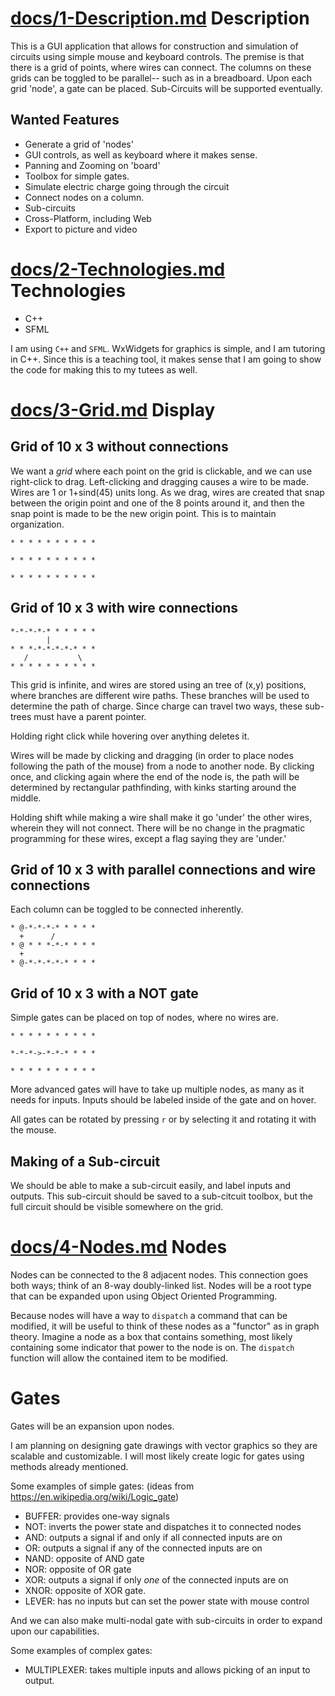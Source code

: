 [docs/1-Description.md](docs/1-Description.md)
Description
===
This is a GUI application that allows for construction and simulation of circuits using simple mouse and keyboard controls. The premise is that there is a grid of points, where wires can connect. The columns on these grids can be toggled to be parallel-- such as in a breadboard. Upon each grid 'node', a gate can be placed. Sub-Circuits will be supported eventually.

Wanted Features
---
- Generate a grid of 'nodes'
- GUI controls, as well as keyboard where it makes sense.
- Panning and Zooming on 'board'
- Toolbox for simple gates.
- Simulate electric charge going through the circuit
- Connect nodes on a column.
- Sub-circuits
- Cross-Platform, including Web
- Export to picture and video

[docs/2-Technologies.md](docs/2-Technologies.md)
Technologies
===
- C++
- SFML

I am using `C++` and `SFML`.  WxWidgets for graphics is simple, and I am tutoring in C++. Since this is a teaching tool, it makes sense that I am going to show the code for making this to my tutees as well.

[docs/3-Grid.md](docs/3-Grid.md)
Display
===


Grid of 10 x 3 without connections
---
We want a *grid* where each point on the grid is clickable, and we can use right-click to drag.
Left-clicking and dragging causes a wire to be made. Wires are 1 or 1+sind(45) units long. 
As we drag, wires are created that snap between the origin point and one of the 8
points around it, and then the snap point is made to be the new origin point. This
is to maintain organization.
```
* * * * * * * * * *

* * * * * * * * * *

* * * * * * * * * *
```

Grid of 10 x 3 with wire connections
---
```
*-*-*-*-* * * * * *
        |
* * *-*-*-*-*-* * *
   /           \
* * * * * * * * * *
```

This grid is infinite, and wires are stored using an tree of (x,y) positions,
where branches are different wire paths. These branches will be used to determine
the path of charge. Since charge can travel two ways, these sub-trees must have
a parent pointer.

Holding right click while hovering over anything deletes it.

Wires will be made by clicking and dragging (in order to place nodes following
the path of the mouse) from a node to another node. By clicking once,
and clicking again where the end of the node is, the path will
be determined by rectangular pathfinding, with kinks starting around the middle.

Holding shift while making a wire shall make it go 'under' the other wires, wherein
they will not connect. There will be no change in the pragmatic programming for these
wires, except a flag saying they are 'under.'

Grid of 10 x 3 with parallel connections and wire connections
---
Each column can be toggled to be connected inherently.
```
* @-*-*-*-* * * * *
  +      /
* @ * * *-*-* * * *
  +
* @-*-*-*-*-* * * *
```

Grid of 10 x 3 with a NOT gate
---
Simple gates can be placed on top of nodes, where no wires are.
```
* * * * * * * * * *

*-*-*->-*-*-* * * *

* * * * * * * * * *
```

More advanced gates will have to take up multiple nodes, as many as it needs
for inputs. Inputs should be labeled inside of the gate and on hover.

All gates can be rotated by pressing `r` or by selecting it and rotating it with
the mouse.

Making of a Sub-circuit
---
We should be able to make a sub-circuit easily, and label inputs and outputs.
This sub-circuit should be saved to a sub-citcuit toolbox, but the full circuit
should be visible somewhere on the grid.

[docs/4-Nodes.md](docs/4-Nodes.md)
Nodes
===
Nodes can be connected to the 8 adjacent nodes. This connection goes both ways;
think of an 8-way doubly-linked list. Nodes will be a root type that can be
expanded upon using Object Oriented Programming.

Because nodes will have a way to `dispatch` a command that can be modified, it
will be useful to think of these nodes as a "functor" as in graph theory.
Imagine a node as a box that contains something, most likely containing some
indicator that power to the node is on. The `dispatch` function will allow
the contained item to be modified.

Gates
===
Gates will be an expansion upon nodes.

I am planning on designing gate drawings with vector graphics so they are
scalable and customizable.  I will most likely create logic for gates using
methods already mentioned.

Some examples of simple gates: (ideas from <https://en.wikipedia.org/wiki/Logic_gate>)
- BUFFER: provides one-way signals
- NOT: inverts the power state and dispatches it to connected nodes
- AND: outputs a signal if and only if all connected inputs are on
- OR: outputs a signal if any of the connected inputs are on
- NAND: opposite of AND gate
- NOR: opposite of OR gate
- XOR: outputs a signal if only _one_ of the connected inputs are on
- XNOR: opposite of XOR gate.
- LEVER: has no inputs but can set the power state with mouse control

And we can also make multi-nodal gate with sub-circuits in order to expand upon
our capabilities.

Some examples of complex gates:
- MULTIPLEXER: takes multiple inputs and allows picking of an input to output.

